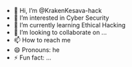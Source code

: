 - 👋 Hi, I’m @KrakenKesava-hack
- 👀 I’m interested in Cyber Security 
- 🌱 I’m currently learning Ethical Hacking
- 💞️ I’m looking to collaborate on ...
- 📫 How to reach me 
- 😄 Pronouns: he
- ⚡ Fun fact: ...

<!---
KrakenKesava-hack/KrakenKesava-hack is a ✨ special ✨ repository because its `README.md` (this file) appears on your GitHub profile.
You can click the Preview link to take a look at your changes.
--->
